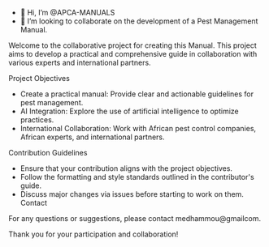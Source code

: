 - 👋 Hi, I’m @APCA-MANUALS
- 💞️ I’m looking to collaborate on the development of a Pest Management Manual.

Welcome to the collaborative project for creating this Manual. This project aims to develop a practical and comprehensive guide in collaboration with various experts and international partners.

Project Objectives
- Create a practical manual: Provide clear and actionable guidelines for pest management.
- AI Integration: Explore the use of artificial intelligence to optimize practices.
- International Collaboration: Work with African pest control companies, African experts, and international partners.

Contribution Guidelines
- Ensure that your contribution aligns with the project objectives.
- Follow the formatting and style standards outlined in the contributor's guide.
- Discuss major changes via issues before starting to work on them.
Contact

For any questions or suggestions, please contact medhammou@gmailcom.

Thank you for your participation and collaboration!
